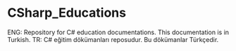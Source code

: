 # CSharp_Educations
ENG: Repository for C# education documentations. This documentation is in Turkish.
TR: C# eğitim dökümanları reposudur. Bu dökümanlar Türkçedir.

